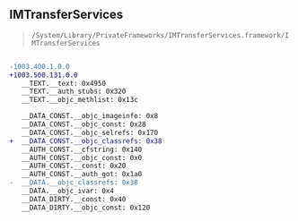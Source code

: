 ## IMTransferServices

> `/System/Library/PrivateFrameworks/IMTransferServices.framework/IMTransferServices`

```diff

-1003.400.1.0.0
+1003.500.131.0.0
   __TEXT.__text: 0x4950
   __TEXT.__auth_stubs: 0x320
   __TEXT.__objc_methlist: 0x13c

   __DATA_CONST.__objc_imageinfo: 0x8
   __DATA_CONST.__objc_const: 0x28
   __DATA_CONST.__objc_selrefs: 0x170
+  __DATA_CONST.__objc_classrefs: 0x38
   __AUTH_CONST.__cfstring: 0x140
   __AUTH_CONST.__objc_const: 0x0
   __AUTH_CONST.__const: 0x20
   __AUTH_CONST.__auth_got: 0x1a0
-  __DATA.__objc_classrefs: 0x38
   __DATA.__objc_ivar: 0x4
   __DATA_DIRTY.__const: 0x40
   __DATA_DIRTY.__objc_const: 0x120

```

